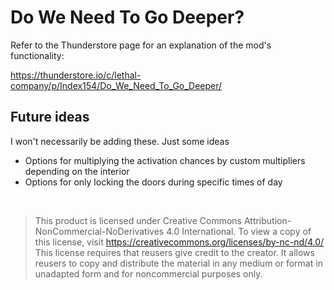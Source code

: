 # Do We Need To Go Deeper?
Refer to the Thunderstore page for an explanation of the mod's functionality:

https://thunderstore.io/c/lethal-company/p/Index154/Do_We_Need_To_Go_Deeper/


## Future ideas
I won't necessarily be adding these. Just some ideas
- Options for multiplying the activation chances by custom multipliers depending on the interior
- Options for only locking the doors during specific times of day

​
​
​
​​
​
​
​
> This product is licensed under Creative Commons Attribution-NonCommercial-NoDerivatives 4.0 International. To view a copy of this license, visit https://creativecommons.org/licenses/by-nc-nd/4.0/
> This license requires that reusers give credit to the creator. It allows reusers to copy and distribute the material in any medium or format in unadapted form and for noncommercial purposes only.
